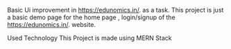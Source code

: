 Basic Ui improvement in https://edunomics.in/. as a task. This project is just a basic demo page for the home page , login/signup of the https://edunomics.in/. website.

Used Technology
This Project is made using MERN Stack
